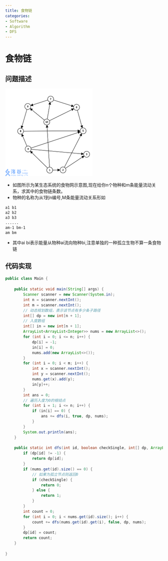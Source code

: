 ```yaml
---
title: 食物链
categories:
- Software
- Algorithm
- DFS
---
```

# 食物链

## 问题描述

<img src="https://raw.githubusercontent.com/LuShan123888/Files/main/Pictures/13153.png" alt="13153" style="zoom:50%;" />

- 如图所示为某生态系统的食物网示意图,现在给你n个物种和m条能量流动关系，求其中的食物链条数。 
- 物种的名称为从1到n编号,M条能量流动关系形如 

```
a1 b1
a2 b2
a3 b3
...... 
am-1 bm-1
am bm
```

- 其中ai bi表示能量从物种ai流向物种bi,注意单独的一种孤立生物不算一条食物链 

## 代码实现

```java
public class Main {

    public static void main(String[] args) {
        Scanner scanner = new Scanner(System.in);
        int n = scanner.nextInt();
        int m = scanner.nextInt();
        // 动态规划数组，表示该节点有多少条子路径
        int[] dp = new int[n + 1];
        // 入度数组
        int[] in = new int[n + 1];
        ArrayList<ArrayList<Integer>> nums = new ArrayList<>();
        for (int i = 0; i <= n; i++) {
            dp[i] = -1;
            in[i] = 0;
            nums.add(new ArrayList<>());
        }
        for (int i = 0; i < m; i++) {
            int x = scanner.nextInt();
            int y = scanner.nextInt();
            nums.get(x).add(y);
            in[y]++;
        }
        int ans = 0;
        // 遍历入度为0的根结点
        for (int i = 1; i <= n; i++) {
            if (in[i] == 0) {
                ans += dfs(i, true, dp, nums);
            }
        }
        System.out.println(ans);
    }

    public static int dfs(int id, boolean checkSingle, int[] dp, ArrayList<ArrayList<Integer>> nums) {
        if (dp[id] != -1) {
            return dp[id];
        }
        if (nums.get(id).size() == 0) {
            // 如果为孤立节点则返回0
            if (checkSingle) {
                return 0;
            } else {
                return 1;
            }
        }
        int count = 0;
        for (int i = 0; i < nums.get(id).size(); i++) {
            count += dfs(nums.get(id).get(i), false, dp, nums);
        }
        dp[id] = count;
        return count;
    }

}
```